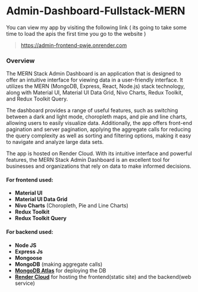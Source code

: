 # Admin-Dashboard-Fullstack-MERN

You can view my app by visiting the following link ( its going to take some time to load the apis the first time you go to the website ) 
> https://admin-frontend-pwje.onrender.com

### Overview
The MERN Stack Admin Dashboard is an application that is designed to offer an intuitive interface for viewing data in a user-friendly interface. It utilizes the MERN (MongoDB, Express, React, Node.js) stack technology, along with Material UI, Material UI Data Grid, Nivo Charts, Redux Toolkit, and Redux Toolkit Query.

The dashboard provides a range of useful features, such as switching between a dark and light mode, choropleth maps, and pie and line charts, allowing users to easily visualize data. Additionally, the app offers front-end pagination and server pagination, applying the aggregate calls for reducing the query complexity as well as sorting and filtering options, making it easy to navigate and analyze large data sets.

The app is hosted on Render Cloud. With its intuitive interface and powerful features, the MERN Stack Admin Dashboard is an excellent tool for businesses and organizations that rely on data to make informed decisions.

#### For frontend used: 
 - **Material UI**
 - **Material UI Data Grid**
 - **Nivo Charts** (Choropleth, Pie and Line Charts)
 - **Redux Toolkit**
 - **Redux Toolkit Query**  
#### For backend used:
- **Node JS**
- **Express Js**
- **Mongoose**
- **MongoDB** (making aggregate calls)
- [**MongoDB Atlas**](https://www.mongodb.com/atlas/database) for deploying the DB
- [**Render Cloud**](https://render.com/) for hosting the frontend(static site) and the backend(web service)
